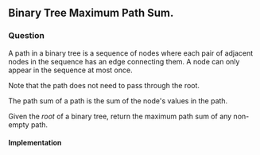 ## Binary Tree Maximum Path Sum.

### Question

A path in a binary tree is a sequence of nodes where each pair of adjacent nodes in the sequence has an edge connecting them. A node can only appear in the sequence at most once.

Note that the path does not need to pass through the root.

The path sum of a path is the sum of the node's values in the path.

Given the *root* of a binary tree, return the maximum path sum of any non-empty path.

#### Implementation